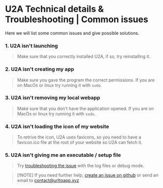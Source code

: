# U2A Technical details & Troubleshooting | Common issues

Here we will list some common issues and give possible solutions.

### 1. U2A isn't launching
> Make sure that you correctly installed U2A, if so, try reinstalling it.

### 2. U2A isn't creating my app
> Make sure you gave the program the correct permissions. If you are on MacOs or linux try running it with `sudo`.

### 3. U2A isn't removing my local webapp
> Make sure that you don't have the application opened. If you are on MacOs or linux try running it with `sudo`.

### 4. U2A isn't loading the icon of my website
> To retrive the icon, U2A uses favicons, so you need to have a favicon.ico file at the root of your website so U2A can fetch it.

### 5. U2A isn't giving me an executable / setup file
> Try [troubleshooting the issue](?p=troubleshooting) with the log files or debug mode.

> [!NOTE] If you need further help, [create an issue on github](https://github.com/url2app/urltoapp/issues) or send an email to [contact@urltoapp.xyz](mailto:contact@urltoapp.xyz)